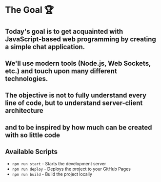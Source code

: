 # The Goal 🏆

## Today's goal is to get acquainted with JavaScript-based web programming by creating a simple chat application. 
## We'll use modern tools (Node.js, Web Sockets, etc.) and touch upon many different technologies.

## The objective is not to fully understand every line of code, but to understand server-client architecture 
## and to be inspired by how much can be created with so little code

## Available Scripts

- `npm run start` - Starts the development server
- `npm run deploy` - Deploys the project to your GitHub Pages
- `npm run build` - Build the project locally
